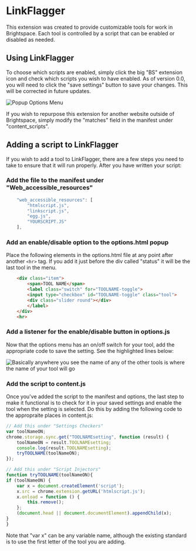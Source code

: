 # LinkFlagger
This extension was created to provide customizable tools for work in Brightspace. 
Each tool is controlled by a script that can be enabled or disabled as needed.

## Using LinkFlagger

To choose which scripts are enabled, simply click the big "BS" extension icon and 
check which scripts you wish to have enabled. As of version 0.0, you will need to
click the "save settings" button to save your changes. This will be corrected in 
future updates.

![Popup Options Menu](http://i.imgur.com/e0oomJM.png)

If you wish to repurpose this extension for another website outside of Brightspace,
simply modify the "matches" field in the manifest under "content_scripts".

## Adding a script to LinkFlagger

If you wish to add a tool to LinkFlagger, there are a few steps you need to take 
to ensure that it will run properly. After you have written your script:

### Add the file to the manifest under "Web_accessible_resources" 

```javascript
    "web_accessible_resources": [
        "htmlscript.js",
        "linkscript.js",
        "egg.js",
        "YOURSCRIPT.JS"
    ],
```

### Add an enable/disable option to the options.html popup

Place the following elements in the options.html file at any point after another `<hr>` tag. 
If you add it just before the div called "status" it will be the last tool in the menu.

```html
    <div class="item">
        <span>TOOL NAME</span>
        <label class="switch" for="TOOLNAME-toggle">
        <input type="checkbox" id="TOOLNAME-toggle" class="tool">
        <div class="slider round"></div>
        </label>
    </div>
    <hr>
```
### Add a listener for the enable/disable button in options.js

Now that the options menu has an on/off switch for your tool, add the appropriate code to 
save the setting. See the highlighted lines below:

![Basically anywhere you see the name of any of the other tools is where the name of your tool will go](http://i.imgur.com/e0nid24.png)

### Add the script to content.js

Once you've added the script to the manifest and options, the last step to make it functional
is to check for it in your saved settings and enable the tool when the setting is selected.
Do this by adding the following code to the appropraite places in content.js:

```javascript
// Add this under "Settings Checkers"
var toolNameON;
chrome.storage.sync.get("TOOLNAMEsetting", function (result) {
    toolNameON = result.TOOLNAMEsetting;
    console.log(result.TOOLNAMEsetting);
    tryTOOLNAME(toolNameON);
});

// Add this under "Script Injectors"
function tryTOOLNAME(toolNameON){
if (toolNameON) {
    var x = document.createElement('script');
    x.src = chrome.extension.getURL('htmlscript.js');
    x.onload = function () {
        this.remove();
    };
    (document.head || document.documentElement).appendChild(x);
}
}
```
Note that "var x" can be any variable name, although the existing standard is to use the first 
letter of the tool you are adding.

